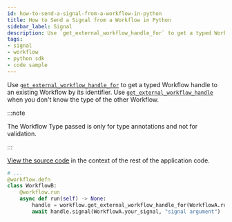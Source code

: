 ```yaml
---
id: how-to-send-a-signal-from-a-workflow-in-python
title: How to Send a Signal from a Workflow in Python
sidebar_label: Signal
description: Use `get_external_workflow_handle_for` to get a typed Workflow handle to an existing Workflow by its identifier.
tags:
- signal
- workflow
- python sdk
- code sample
---
```


<!-- DO NOT EDIT THIS FILE DIRECTLY.
THIS FILE IS GENERATED from https://github.com/temporalio/documentation/blob/main/sample-apps/python/signal_your_workflow/signal_external_wf_dacx.py. -->

Use [`get_external_workflow_handle_for`](https://python.temporal.io/temporalio.workflow.html#get_external_workflow_handle_for) to get a typed Workflow handle to an existing Workflow by its identifier.
Use [`get_external_workflow_handle`](https://python.temporal.io/temporalio.workflow.html#get_external_workflow_handle) when you don't know the type of the other Workflow.

:::note

The Workflow Type passed is only for type annotations and not for validation.

:::

<div class="copycode-notice-container"><a href="https://github.com/temporalio/documentation/blob/main/sample-apps/python/signal_your_workflow/signal_external_wf_dacx.py">View the source code</a> in the context of the rest of the application code.</div>

```python
# ...
@workflow.defn
class WorkflowB:
    @workflow.run
    async def run(self) -> None:
        handle = workflow.get_external_workflow_handle_for(WorkflowA.run, "workflow-a")
        await handle.signal(WorkflowA.your_signal, "signal argument")
```
